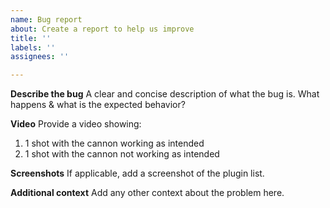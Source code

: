 ```yaml
---
name: Bug report
about: Create a report to help us improve
title: ''
labels: ''
assignees: ''

---
```


**Describe the bug**
A clear and concise description of what the bug is.
What happens & what is the expected behavior?

**Video**
Provide a video showing:
1. 1 shot with the cannon working as intended
2. 1 shot with the cannon not working as intended

**Screenshots**
If applicable, add a screenshot of the plugin list.

**Additional context**
Add any other context about the problem here.
